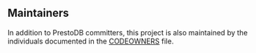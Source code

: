 ## Maintainers
In addition to PrestoDB committers, this project is also maintained by the individuals
documented in the [CODEOWNERS](CODEOWNERS) file.
